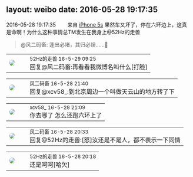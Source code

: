 layout: weibo
date: 2016-05-28 19:17:35
---
<meta name="referrer" content="no-referrer" />

2016-05-28 19:17:35  &nbsp;&nbsp;&nbsp;&nbsp;&nbsp;&nbsp; 来自 <a href="sinaweibo://customweibosource" rel="nofollow">iPhone 5s</a>
果然车又坏了，停在六环边上，这真是命啊！为什么这种事情总TM发生在我身上@52Hz的走兽
>  @风二码畜: 逢出必堵，其归必误……🙏 ​​​

<table style="width: 100%;">
  <tr>
    <td style="width: 40px;"><img style="border-radius:50%" src="https://tva4.sinaimg.cn/crop.0.0.180.180.50/8beaf773jw1e8qgp5bmzyj2050050aa8.jpg?KID=imgbed,tva&Expires=1624463458&ssig=xzhZH%2FOGmL"></td>
    <td colspan="2"><small>52Hz的走兽 16-5-29 09:25</small><br/>回复@风二码畜:再看看我微博名叫什么[打脸]</td>
  </tr>
</table>

<table style="width: 100%;">
  <tr>
    <td style="width: 40px;"><img style="border-radius:50%" src="https://tva3.sinaimg.cn/crop.0.0.639.639.50/6d2a6003jw8f3idy69w2gj20hs0hrt9g.jpg?KID=imgbed,tva&Expires=1624463458&ssig=rAvt7SO5dQ"></td>
    <td colspan="2"><small>风二码畜 16-5-28 21:40</small><br/>回复@xcv58_:到北京周边一个叫做天云山的地方转了下</td>
  </tr>
</table>

<table style="width: 100%;">
  <tr>
    <td style="width: 40px;"><img style="border-radius:50%" src="https://tva3.sinaimg.cn/crop.0.0.1242.1242.50/801f7e9ajw8f3peekcgoqj20yi0yidg9.jpg?KID=imgbed,tva&Expires=1624463458&ssig=AgZgGARPuB"></td>
    <td colspan="2"><small>xcv58_ 16-5-28 21:09</small><br/>你去哪了  怎么还跑六环上了</td>
  </tr>
</table>

<table style="width: 100%;">
  <tr>
    <td style="width: 40px;"><img style="border-radius:50%" src="https://tva3.sinaimg.cn/crop.0.0.639.639.50/6d2a6003jw8f3idy69w2gj20hs0hrt9g.jpg?KID=imgbed,tva&Expires=1624463458&ssig=rAvt7SO5dQ"></td>
    <td colspan="2"><small>风二码畜 16-5-28 20:33</small><br/>回复@52Hz的走兽:[怒]汝还是不是人，都不表示一下同情</td>
  </tr>
</table>

<table style="width: 100%;">
  <tr>
    <td style="width: 40px;"><img style="border-radius:50%" src="https://tva4.sinaimg.cn/crop.0.0.180.180.50/8beaf773jw1e8qgp5bmzyj2050050aa8.jpg?KID=imgbed,tva&Expires=1624463458&ssig=xzhZH%2FOGmL"></td>
    <td colspan="2"><small>52Hz的走兽 16-5-28 20:18</small><br/>还是呵呵[哈欠]</td>
  </tr>
</table>

